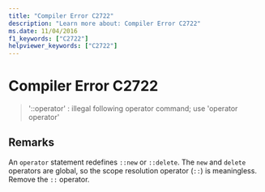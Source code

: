 ```yaml
---
title: "Compiler Error C2722"
description: "Learn more about: Compiler Error C2722"
ms.date: 11/04/2016
f1_keywords: ["C2722"]
helpviewer_keywords: ["C2722"]
---
```

# Compiler Error C2722

> '::operator' : illegal following operator command; use 'operator operator'

## Remarks

An `operator` statement redefines `::new` or `::delete`. The `new` and `delete` operators are global, so the scope resolution operator (`::`) is meaningless. Remove the `::` operator.
